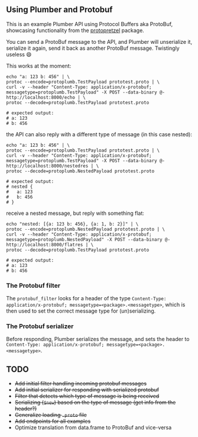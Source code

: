 ## Using Plumber and Protobuf

This is an example Plumber API using Protocol Buffers aka ProtoBuf,
showcasing functionality from the [protopretzel](https://github.com/ozean12/protopretzel) package.

You can send a ProtoBuf message to the API, and Plumber will unserialize it, serialize it again, send it back as another ProtoBuf message. Twistingly useless :smile: 

This works at the moment:

```
echo "a: 123 b: 456" | \
protoc --encode=protoplumb.TestPayload prototest.proto | \
curl -v --header "Content-Type: application/x-protobuf; messagetype=protoplumb.TestPayload" -X POST --data-binary @- http://localhost:8000/echo | \
protoc --decode=protoplumb.TestPayload prototest.proto

# expected output:
# a: 123
# b: 456
```

the API can also reply with a different type of message (in this case nested):
```
echo "a: 123 b: 456" | \
protoc --encode=protoplumb.TestPayload prototest.proto | \
curl -v --header "Content-Type: application/x-protobuf; messagetype=protoplumb.TestPayload" -X POST --data-binary @- http://localhost:8000/nestedres | \
protoc --decode=protoplumb.NestedPayload prototest.proto

# expected output:
# nested {
#   a: 123
#   b: 456
# }
```

receive a nested message, but reply with something flat:
```
echo "nested: [{a: 123 b: 456}, {a: 1, b: 2}]" | \
protoc --encode=protoplumb.NestedPayload prototest.proto | \
curl -v --header "Content-Type: application/x-protobuf; messagetype=protoplumb.NestedPayload" -X POST --data-binary @- http://localhost:8000/flatres | \
protoc --decode=protoplumb.TestPayload prototest.proto

# expected output:
# a: 123
# b: 456
```

### The Protobuf filter

The `protobuf_filter` looks for a header of the type
`Content-Type: application/x-protobuf; messagetype=<package>.<messagetype>`, which
is then used to set the correct message type for (un)serializing.

### The Protobuf serializer

Before responding, Plumber serializes the message, and sets the header to
`Content-Type: application/x-protobuf; messagetype=<package>.<messagetype>`.


## TODO
* ~~Add initial filter handling incoming protobuf messages~~
* ~~Add initial serializer for responding with serialized protobuf~~
* ~~Filter that detects which type of message is being received~~
* ~~Serializing (`$new`) based on the type of message (get info from the header?)~~
* ~~Generalize loading `.proto` file~~
* ~~Add endpoints for all examples~~
* Optimize translation from data.frame to ProtoBuf and vice-versa
